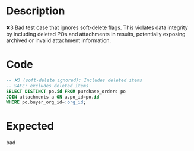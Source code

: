 # Description
❌3 Bad test case that ignores soft-delete flags. This violates data integrity by including deleted POs and attachments in results, potentially exposing archived or invalid attachment information.

# Code
```sql
-- ❌3 (soft-delete ignored): Includes deleted items
-- SAFE: excludes deleted items
SELECT DISTINCT po.id FROM purchase_orders po
JOIN attachments a ON a.po_id=po.id
WHERE po.buyer_org_id=:org_id;
```

# Expected
bad